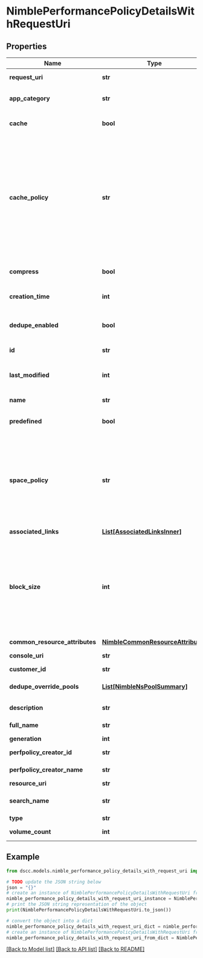 # NimblePerformancePolicyDetailsWithRequestUri


## Properties

Name | Type | Description | Notes
------------ | ------------- | ------------- | -------------
**request_uri** | **str** | requestUri for detailed performance-policy object | [optional] 
**app_category** | **str** | Specifies the application category of the associated volume. | [optional] 
**cache** | **bool** | Flag denoting if data in the associated volume should be cached. | [optional] 
**cache_policy** | **str** | Specifies how data of associated volume should be cached. Supports two policies, &#39;normal&#39; and &#39;aggressive&#39;. &#39;normal&#39; policy caches data but skips in certain conditions such as sequential I/O. &#39;aggressive&#39; policy will accelerate caching of all data belonging to this volume, regardless of sequentiality. Possible values:&#39;normal&#39;, &#39;no_write&#39;, &#39;aggressive_read_no_write&#39;, &#39;disabled&#39;, &#39;aggressive&#39;. | [optional] 
**compress** | **bool** | Flag denoting if data in the associated volume should be compressed. | [optional] 
**creation_time** | **int** | Time when the performance policy was created. | [optional] 
**dedupe_enabled** | **bool** | Specifies if dedupe is enabled for volumes created with this performance policy. | [optional] 
**id** | **str** | Unique Identifier for the Performance Policy. | [optional] 
**last_modified** | **int** | Time when the performance policy&#39;s configurations were last modified. | [optional] 
**name** | **str** | Name of the Performance Policy. | [optional] 
**predefined** | **bool** | Specifies if this performance policy is predefined (read-only). | [optional] 
**space_policy** | **str** | Specifies the state of the volume upon space constraint violation such as volume limit violation or volumes above their volume reserve, if the pool free space is exhausted. Supports two policies, &#39;offline&#39; and &#39;non_writable&#39;. Possible values:&#39;offline&#39;, &#39;login_only&#39;, &#39;non_writable&#39;, &#39;read_only&#39;, &#39;invalid&#39;. | [optional] 
**associated_links** | [**List[AssociatedLinksInner]**](AssociatedLinksInner.md) | Associated Links Details | [optional] 
**block_size** | **int** | Block Size in bytes to be used by the volumes created with this specific performance policy. Supported block sizes are 4096 bytes (4 KB), 8192 bytes (8 KB), 16384 bytes(16 KB), and 32768 bytes (32 KB). Block size of a performance policy cannot be changed once the performance policy is created. | [optional] 
**common_resource_attributes** | [**NimbleCommonResourceAttributes**](NimbleCommonResourceAttributes.md) |  | [optional] 
**console_uri** | **str** | consoleUri for detailed storage object | [optional] 
**customer_id** | **str** | customerId | [optional] 
**dedupe_override_pools** | [**List[NimbleNsPoolSummary]**](NimbleNsPoolSummary.md) | List of pools that override performance policy&#39;s dedupe setting. | [optional] 
**description** | **str** | Description of a performance policy. | [optional] 
**full_name** | **str** | Fully qualified name of the Performance Policy. | [optional] 
**generation** | **int** | generation | [optional] 
**perfpolicy_creator_id** | **str** | Originator id for the performance policy. | [optional] 
**perfpolicy_creator_name** | **str** | Originator name for the performance policy. | [optional] 
**resource_uri** | **str** | Link to the object URI | [optional] 
**search_name** | **str** | Name of the Performance Policy used for object search. | [optional] 
**type** | **str** | type | [optional] 
**volume_count** | **int** | Number of volumes using this performance policy. | [optional] 

## Example

```python
from dscc.models.nimble_performance_policy_details_with_request_uri import NimblePerformancePolicyDetailsWithRequestUri

# TODO update the JSON string below
json = "{}"
# create an instance of NimblePerformancePolicyDetailsWithRequestUri from a JSON string
nimble_performance_policy_details_with_request_uri_instance = NimblePerformancePolicyDetailsWithRequestUri.from_json(json)
# print the JSON string representation of the object
print(NimblePerformancePolicyDetailsWithRequestUri.to_json())

# convert the object into a dict
nimble_performance_policy_details_with_request_uri_dict = nimble_performance_policy_details_with_request_uri_instance.to_dict()
# create an instance of NimblePerformancePolicyDetailsWithRequestUri from a dict
nimble_performance_policy_details_with_request_uri_from_dict = NimblePerformancePolicyDetailsWithRequestUri.from_dict(nimble_performance_policy_details_with_request_uri_dict)
```
[[Back to Model list]](../README.md#documentation-for-models) [[Back to API list]](../README.md#documentation-for-api-endpoints) [[Back to README]](../README.md)


